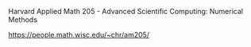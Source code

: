 Harvard Applied Math 205 - Advanced Scientific Computing: Numerical Methods

https://people.math.wisc.edu/~chr/am205/